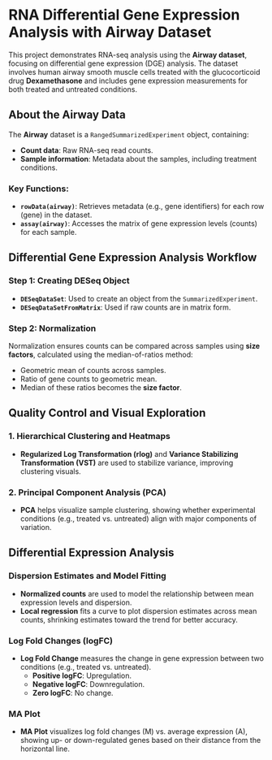 # RNA Differential Gene Expression Analysis with Airway Dataset

This project demonstrates RNA-seq analysis using the **Airway dataset**, focusing on differential gene expression (DGE) analysis. The dataset involves human airway smooth muscle cells treated with the glucocorticoid drug **Dexamethasone** and includes gene expression measurements for both treated and untreated conditions.

## About the Airway Data

The **Airway** dataset is a `RangedSummarizedExperiment` object, containing:
- **Count data**: Raw RNA-seq read counts.
- **Sample information**: Metadata about the samples, including treatment conditions.

### Key Functions:
- **`rowData(airway)`**: Retrieves metadata (e.g., gene identifiers) for each row (gene) in the dataset.
- **`assay(airway)`**: Accesses the matrix of gene expression levels (counts) for each sample.

## Differential Gene Expression Analysis Workflow

### Step 1: Creating DESeq Object
- **`DESeqDataSet`**: Used to create an object from the `SummarizedExperiment`.
- **`DESeqDataSetFromMatrix`**: Used if raw counts are in matrix form.

### Step 2: Normalization
Normalization ensures counts can be compared across samples using **size factors**, calculated using the median-of-ratios method:
- Geometric mean of counts across samples.
- Ratio of gene counts to geometric mean.
- Median of these ratios becomes the **size factor**.

## Quality Control and Visual Exploration

### 1. Hierarchical Clustering and Heatmaps
- **Regularized Log Transformation (rlog)** and **Variance Stabilizing Transformation (VST)** are used to stabilize variance, improving clustering visuals.

### 2. Principal Component Analysis (PCA)
- **PCA** helps visualize sample clustering, showing whether experimental conditions (e.g., treated vs. untreated) align with major components of variation.

## Differential Expression Analysis

### Dispersion Estimates and Model Fitting
- **Normalized counts** are used to model the relationship between mean expression levels and dispersion.
- **Local regression** fits a curve to plot dispersion estimates across mean counts, shrinking estimates toward the trend for better accuracy.

### Log Fold Changes (logFC)
- **Log Fold Change** measures the change in gene expression between two conditions (e.g., treated vs. untreated).
  - **Positive logFC**: Upregulation.
  - **Negative logFC**: Downregulation.
  - **Zero logFC**: No change.

### MA Plot
- **MA Plot** visualizes log fold changes (M) vs. average expression (A), showing up- or down-regulated genes based on their distance from the horizontal line.

